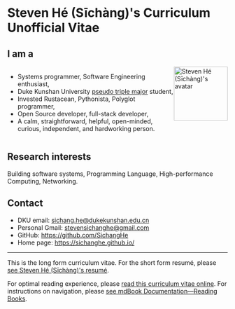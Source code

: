 # Steven Hé (Sīchàng)'s Curriculum Unofficial Vitae

## I am a

<div style="display: flex; flex-direction: row;">

- Systems programmer, Software Engineering enthusiast,
- Duke Kunshan University [pseudo triple major][dku] student,
- Invested Rustacean, Pythonista, Polyglot programmer,
- Open Source developer, full-stack developer,
- A calm, straightforward, helpful, open-minded, curious, independent,
    and hardworking person.

<img height="123px" alt="Steven Hé (Sīchàng)'s avatar" src="favicon.svg" />
</div>

## Research interests

Building software systems, Programming Language, High-performance Computing,
Networking.

## Contact

- DKU email: <sichang.he@dukekunshan.edu.cn>
- Personal Gmail: <stevensichanghe@gmail.com>
- GitHub: <https://github.com/SichangHe>
- Home page: <https://sichanghe.github.io/>

---

This is the long form curriculum vitae.
For the short form resumé, please [see Steven Hé (Sīchàng)'s resumé][resume].

For optimal reading experience, please
[read this curriculum vitae online][CV_gh_pages].
For instructions on navigation, please
[see mdBook Documentation—Reading Books][mdbook_doc_reading_books].

[CV_gh_pages]: https://sichanghe.github.io/curriculum_vitae/
[dku]: ./education/index.md#duke-kunshan-university-dku-2020---
[mdbook_doc_reading_books]: https://rust-lang.github.io/mdBook/guide/reading.html
[resume]: https://github.com/SichangHe/resume
